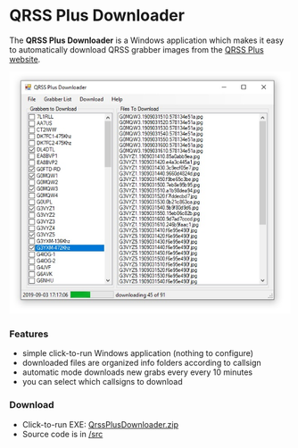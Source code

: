 # QRSS Plus Downloader
The **QRSS Plus Downloader** is a Windows application which makes it easy to automatically download QRSS grabber images from the [QRSS Plus website](http://swharden.com/qrss/plus/).

![](/doc/screenshot.jpg)

### Features
* simple click-to-run Windows application (nothing to configure)
* downloaded files are organized info folders according to callsign
* automatic mode downloads new grabs every every 10 minutes
* you can select which callsigns to download

### Download
* Click-to-run EXE: [QrssPlusDownloader.zip](https://raw.githubusercontent.com/swharden/QRSSplus-Downloader/master/download/QrssPlusDownloader.zip)
* Source code is in [/src](/src/)
